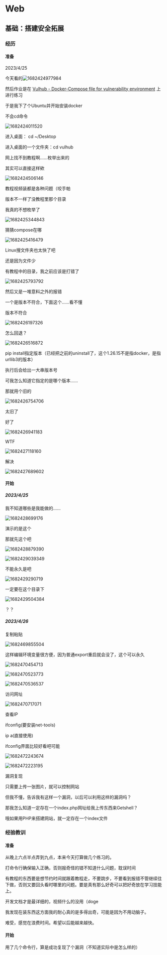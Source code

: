 # Web

## 基础：搭建安全拓展

### 经历

#### 准备

2023/4/25

今天看的![1682424977984](C:\Users\chexinn\AppData\Roaming\Typora\typora-user-images\1682424977984.png)

然后作业是在 [Vulhub - Docker-Compose file for vulnerability environment](https://vulhub.org/#/docs/) 上进行练习

于是我下了个Ubuntu并开始安装docker



不会cd命令

![1682424011520](C:\Users\chexinn\AppData\Roaming\Typora\typora-user-images\1682424011520.png)

进入桌面： cd ~/Desktop

进入桌面的一个文件夹：cd vulhub

网上找不到教程啊……枚举出来的

其实可以直接这样欸

![1682424506146](C:\Users\chexinn\AppData\Roaming\Typora\typora-user-images\1682424506146.png)



教程视频装都是各种问题（咬手帕

版本不一样了没教程里那个目录

我真的不想枚举了

![1682425344843](C:\Users\chexinn\AppData\Roaming\Typora\typora-user-images\1682425344843.png)

猜猜compose在哪

![1682425416479](C:\Users\chexinn\AppData\Roaming\Typora\typora-user-images\1682425416479.png)

Linux搜文件夹也太快了吧

还是因为文件少



有教程中的目录，我之前应该是打错了

![1682425793792](C:\Users\chexinn\AppData\Roaming\Typora\typora-user-images\1682425793792.png)

然后又是一堆意料之外的报错

一个是版本不符合，下面这个……看不懂



版本不符合

![1682426197326](C:\Users\chexinn\AppData\Roaming\Typora\typora-user-images\1682426197326.png)

怎么回退？

![1682426516872](C:\Users\chexinn\AppData\Roaming\Typora\typora-user-images\1682426516872.png)

pip install指定版本（已经把之前的uninstall了，这个1.26.15不是指docker，是指urllib3的版本）

执行后会给出一大串版本号

可我怎么知道它指定的是哪个版本……

那就用个旧的

![1682426754706](C:\Users\chexinn\AppData\Roaming\Typora\typora-user-images\1682426754706.png)

太旧了

好了

![1682426941183](C:\Users\chexinn\AppData\Roaming\Typora\typora-user-images\1682426941183.png)

WTF

![1682427118160](C:\Users\chexinn\AppData\Roaming\Typora\typora-user-images\1682427118160.png)

解决

![1682427689602](C:\Users\chexinn\AppData\Roaming\Typora\typora-user-images\1682427689602.png)

#### 开始

##### 2023/4/25

我不知道哪些是我能做的......

![1682428699176](C:\Users\chexinn\AppData\Roaming\Typora\typora-user-images\1682428699176.png)

演示的是这个

那就先这个吧



![1682428879390](C:\Users\chexinn\AppData\Roaming\Typora\typora-user-images\1682428879390.png)

![1682429039349](C:\Users\chexinn\AppData\Roaming\Typora\typora-user-images\1682429039349.png)

不能永久是吧

![1682429290719](C:\Users\chexinn\AppData\Roaming\Typora\typora-user-images\1682429290719.png)

一定要在这个目录下

![1682429504384](C:\Users\chexinn\AppData\Roaming\Typora\typora-user-images\1682429504384.png)

？？

##### 2023/4/26

复制粘贴

![1682469855504](C:\Users\chexinn\AppData\Roaming\Typora\typora-user-images\1682469855504.png)





这样编辑环境变量很方便，因为普通export重启就会没了，这个可以永久

![1682470454713](C:\Users\chexinn\AppData\Roaming\Typora\typora-user-images\1682470454713.png)



![1682470523773](C:\Users\chexinn\AppData\Roaming\Typora\typora-user-images\1682470523773.png)



![1682470536537](C:\Users\chexinn\AppData\Roaming\Typora\typora-user-images\1682470536537.png)



访问网址

![1682470717071](C:\Users\chexinn\AppData\Roaming\Typora\typora-user-images\1682470717071.png)



查看IP

ifconfig(要安装net-tools)

ip a(直接使用)

ifconfig界面比较好看吧可能

![1682472243674](C:\Users\chexinn\AppData\Roaming\Typora\typora-user-images\1682472243674.png)

![1682472223195](C:\Users\chexinn\AppData\Roaming\Typora\typora-user-images\1682472223195.png)

漏洞复现

只需要上传一张图片，就可以控制网站



但我不懂，告诉我有这样一个漏洞，以后可以利用这样的漏洞吗？

那我怎么知道一定存在一个index.php网址给我上传东西来Getshell？

哦如果用PHP来搭建网站，就一定存在一个index文件

### 经验教训

#### 准备

从晚上六点半点弄到九点，本来今天打算做几个练习的。

打命令行确保输入正确，否则报奇怪的错不知道什么问题，耽误时间

有教程的东西要是想节约时间就跟着教程走，不要跳步，不要看到报错不管继续往下做，否则又要回头看时哪里的问题。要是真有那么好奇可以把好奇放在学习技能上。

开发文档才是最详细的，视频什么的没用（doge

我发现在装东西这方面我的耐心真的是多得出奇，可能是因为不用动脑子。

难受，感觉在浪费时间。希望以后能越来越快。

#### 开始

用了几个命令行，算是成功复现了个漏洞（不知道实际中是怎么样的）